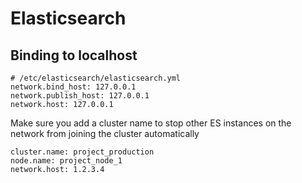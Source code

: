 # Elasticsearch

## Binding to localhost

```
# /etc/elasticsearch/elasticsearch.yml
network.bind_host: 127.0.0.1
network.publish_host: 127.0.0.1
network.host: 127.0.0.1
```

Make sure you add a cluster name to stop other ES instances on the network from joining the cluster automatically

```
cluster.name: project_production
node.name: project_node_1
network.host: 1.2.3.4
``` 
